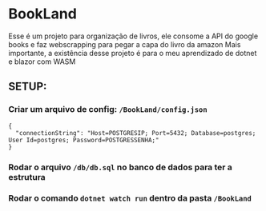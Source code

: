 # BookLand
Esse é um projeto para organização de livros, ele consome a API do google books e faz webscrapping para pegar a capa do livro da amazon
Mais importante, a existência desse projeto é para o meu aprendizado de dotnet e blazor com WASM
## SETUP:
### Criar um arquivo de config: `/BookLand/config.json`
```
{
  "connectionString": "Host=POSTGRESIP; Port=5432; Database=postgres; User Id=postgres; Password=POSTGRESSENHA;"
}
```
### Rodar o arquivo `/db/db.sql` no banco de dados para ter a estrutura
### Rodar o comando ``dotnet watch run`` dentro da pasta `/BookLand`
